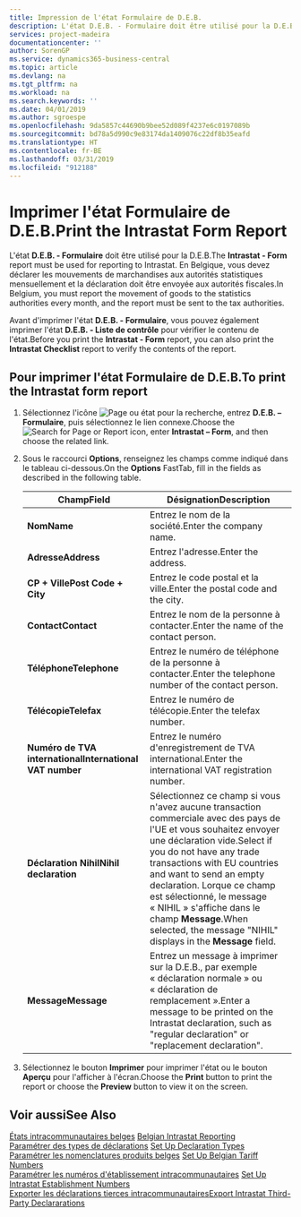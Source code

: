 ```yaml
---
title: Impression de l'état Formulaire de D.E.B.
description: L'état D.E.B. - Formulaire doit être utilisé pour la D.E.B. En Belgique, vous devez déclarer les mouvements de marchandises aux autorités statistiques mensuellement et la déclaration doit être envoyée aux autorités fiscales.
services: project-madeira
documentationcenter: ''
author: SorenGP
ms.service: dynamics365-business-central
ms.topic: article
ms.devlang: na
ms.tgt_pltfrm: na
ms.workload: na
ms.search.keywords: ''
ms.date: 04/01/2019
ms.author: sgroespe
ms.openlocfilehash: 9da5857c44690b9bee52d089f4237e6c0197089b
ms.sourcegitcommit: bd78a5d990c9e83174da1409076c22df8b35eafd
ms.translationtype: HT
ms.contentlocale: fr-BE
ms.lasthandoff: 03/31/2019
ms.locfileid: "912188"
---
```

# <a name="print-the-intrastat-form-report"></a><span data-ttu-id="7059d-104">Imprimer l'état Formulaire de D.E.B.</span><span class="sxs-lookup"><span data-stu-id="7059d-104">Print the Intrastat Form Report</span></span>
<span data-ttu-id="7059d-105">L'état **D.E.B. - Formulaire** doit être utilisé pour la D.E.B.</span><span class="sxs-lookup"><span data-stu-id="7059d-105">The **Intrastat - Form** report must be used for reporting to Intrastat.</span></span> <span data-ttu-id="7059d-106">En Belgique, vous devez déclarer les mouvements de marchandises aux autorités statistiques mensuellement et la déclaration doit être envoyée aux autorités fiscales.</span><span class="sxs-lookup"><span data-stu-id="7059d-106">In Belgium, you must report the movement of goods to the statistics authorities every month, and the report must be sent to the tax authorities.</span></span>  

<span data-ttu-id="7059d-107">Avant d'imprimer l'état **D.E.B. - Formulaire**, vous pouvez également imprimer l'état **D.E.B. - Liste de contrôle** pour vérifier le contenu de l'état.</span><span class="sxs-lookup"><span data-stu-id="7059d-107">Before you print the **Intrastat - Form** report, you can also print the **Intrastat Checklist** report to verify the contents of the report.</span></span>  

## <a name="to-print-the-intrastat-form-report"></a><span data-ttu-id="7059d-108">Pour imprimer l'état Formulaire de D.E.B.</span><span class="sxs-lookup"><span data-stu-id="7059d-108">To print the Intrastat form report</span></span>  

1.  <span data-ttu-id="7059d-109">Sélectionnez l'icône ![Page ou état pour la recherche](../../media/ui-search/search_small.png "icône Page ou état pour la recherche"), entrez **D.E.B. – Formulaire**, puis sélectionnez le lien connexe.</span><span class="sxs-lookup"><span data-stu-id="7059d-109">Choose the ![Search for Page or Report](../../media/ui-search/search_small.png "Search for Page or Report icon") icon, enter **Intrastat – Form**, and then choose the related link.</span></span>  
2.  <span data-ttu-id="7059d-110">Sous le raccourci **Options**, renseignez les champs comme indiqué dans le tableau ci-dessous.</span><span class="sxs-lookup"><span data-stu-id="7059d-110">On the **Options** FastTab, fill in the fields as described in the following table.</span></span>  

    |<span data-ttu-id="7059d-111">Champ</span><span class="sxs-lookup"><span data-stu-id="7059d-111">Field</span></span>|<span data-ttu-id="7059d-112">Désignation</span><span class="sxs-lookup"><span data-stu-id="7059d-112">Description</span></span>|  
    |---------------------------------|---------------------------------------|  
    |<span data-ttu-id="7059d-113">**Nom**</span><span class="sxs-lookup"><span data-stu-id="7059d-113">**Name**</span></span>|<span data-ttu-id="7059d-114">Entrez le nom de la société.</span><span class="sxs-lookup"><span data-stu-id="7059d-114">Enter the company name.</span></span>|  
    |<span data-ttu-id="7059d-115">**Adresse**</span><span class="sxs-lookup"><span data-stu-id="7059d-115">**Address**</span></span>|<span data-ttu-id="7059d-116">Entrez l'adresse.</span><span class="sxs-lookup"><span data-stu-id="7059d-116">Enter the address.</span></span>|  
    |<span data-ttu-id="7059d-117">**CP + Ville**</span><span class="sxs-lookup"><span data-stu-id="7059d-117">**Post Code + City**</span></span>|<span data-ttu-id="7059d-118">Entrez le code postal et la ville.</span><span class="sxs-lookup"><span data-stu-id="7059d-118">Enter the postal code and the city.</span></span>|  
    |<span data-ttu-id="7059d-119">**Contact**</span><span class="sxs-lookup"><span data-stu-id="7059d-119">**Contact**</span></span>|<span data-ttu-id="7059d-120">Entrez le nom de la personne à contacter.</span><span class="sxs-lookup"><span data-stu-id="7059d-120">Enter the name of the contact person.</span></span>|  
    |<span data-ttu-id="7059d-121">**Téléphone**</span><span class="sxs-lookup"><span data-stu-id="7059d-121">**Telephone**</span></span>|<span data-ttu-id="7059d-122">Entrez le numéro de téléphone de la personne à contacter.</span><span class="sxs-lookup"><span data-stu-id="7059d-122">Enter the telephone number of the contact person.</span></span>|  
    |<span data-ttu-id="7059d-123">**Télécopie**</span><span class="sxs-lookup"><span data-stu-id="7059d-123">**Telefax**</span></span>|<span data-ttu-id="7059d-124">Entrez le numéro de télécopie.</span><span class="sxs-lookup"><span data-stu-id="7059d-124">Enter the telefax number.</span></span>|  
    |<span data-ttu-id="7059d-125">**Numéro de TVA international**</span><span class="sxs-lookup"><span data-stu-id="7059d-125">**International VAT number**</span></span>|<span data-ttu-id="7059d-126">Entrez le numéro d'enregistrement de TVA international.</span><span class="sxs-lookup"><span data-stu-id="7059d-126">Enter the international VAT registration number.</span></span>|  
    |<span data-ttu-id="7059d-127">**Déclaration Nihil**</span><span class="sxs-lookup"><span data-stu-id="7059d-127">**Nihil declaration**</span></span>|<span data-ttu-id="7059d-128">Sélectionnez ce champ si vous n'avez aucune transaction commerciale avec des pays de l'UE et vous souhaitez envoyer une déclaration vide.</span><span class="sxs-lookup"><span data-stu-id="7059d-128">Select if you do not have any trade transactions with EU countries and want to send an empty declaration.</span></span> <span data-ttu-id="7059d-129">Lorque ce champ est sélectionné, le message « NIHIL » s'affiche dans le champ **Message**.</span><span class="sxs-lookup"><span data-stu-id="7059d-129">When selected, the message "NIHIL" displays in the **Message** field.</span></span>|  
    |<span data-ttu-id="7059d-130">**Message**</span><span class="sxs-lookup"><span data-stu-id="7059d-130">**Message**</span></span>|<span data-ttu-id="7059d-131">Entrez un message à imprimer sur la D.E.B., par exemple « déclaration normale » ou « déclaration de remplacement ».</span><span class="sxs-lookup"><span data-stu-id="7059d-131">Enter a message to be printed on the Intrastat declaration, such as "regular declaration" or "replacement declaration".</span></span>|  

3.  <span data-ttu-id="7059d-132">Sélectionnez le bouton **Imprimer** pour imprimer l'état ou le bouton **Aperçu** pour l'afficher à l'écran.</span><span class="sxs-lookup"><span data-stu-id="7059d-132">Choose the **Print** button to print the report or choose the **Preview** button to view it on the screen.</span></span>  

## <a name="see-also"></a><span data-ttu-id="7059d-133">Voir aussi</span><span class="sxs-lookup"><span data-stu-id="7059d-133">See Also</span></span>  
 <span data-ttu-id="7059d-134">[États intracommunautaires belges](belgian-intrastat-reporting.md) </span><span class="sxs-lookup"><span data-stu-id="7059d-134">[Belgian Intrastat Reporting](belgian-intrastat-reporting.md) </span></span>  
 <span data-ttu-id="7059d-135">[Paramétrer des types de déclarations](how-to-set-up-declaration-types.md) </span><span class="sxs-lookup"><span data-stu-id="7059d-135">[Set Up Declaration Types](how-to-set-up-declaration-types.md) </span></span>  
 <span data-ttu-id="7059d-136">[Paramétrer les nomenclatures produits belges](how-to-set-up-belgian-tariff-numbers.md) </span><span class="sxs-lookup"><span data-stu-id="7059d-136">[Set Up Belgian Tariff Numbers](how-to-set-up-belgian-tariff-numbers.md) </span></span>  
 <span data-ttu-id="7059d-137">[Paramétrer les numéros d'établissement intracommunautaires](how-to-set-up-intrastat-establishment-numbers.md) </span><span class="sxs-lookup"><span data-stu-id="7059d-137">[Set Up Intrastat Establishment Numbers](how-to-set-up-intrastat-establishment-numbers.md) </span></span>  
 [<span data-ttu-id="7059d-138">Exporter les déclarations tierces intracommunautaires</span><span class="sxs-lookup"><span data-stu-id="7059d-138">Export Intrastat Third-Party Declararations</span></span>](how-to-export-intrastat-third-party-declararations.md)
